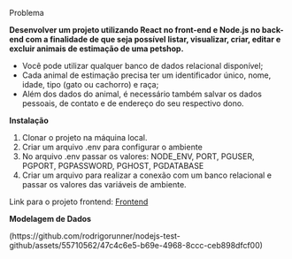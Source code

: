Problema 

<strong>Desenvolver um projeto utilizando React no front-end e Node.js no back-end com a finalidade de que seja possível listar,
visualizar, criar, editar e excluir animais de estimação de uma petshop.</strong>

<ul>
  <li>Você pode utilizar qualquer banco de dados relacional disponível;</li>
  <li>Cada animal de estimação precisa ter um identificador único, nome, idade, tipo (gato ou cachorro) e raça;</li>
  <li>Além dos dados do animal, é necessário também salvar os dados pessoais, de contato e de endereço do seu respectivo dono.</li>
</ul>

<strong>Instalação</strong>
<ol>
  <li>Clonar o projeto na máquina local.</li>
  <li>Criar um arquivo .env para configurar o ambiente</li>
  <li>No arquivo .env passar os valores: NODE_ENV, PORT, PGUSER, PGPORT, PGPASSWORD, PGHOST, PGDATABASE</li>
  <li>Criar um arquivo para realizar a conexão com um banco relacional e passar os valores das variáveis de ambiente.</li>
</ol>

<p>Link para o projeto frontend: <a href="#">Frontend</a> </p>

<strong>Modelagem de Dados</strong>
<p>
  (https://github.com/rodrigorunner/nodejs-test-github/assets/55710562/47c4c6e5-b69e-4968-8ccc-ceb898dfcf00)
</p>
